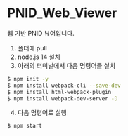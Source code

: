 # PNID_Web_Viewer
웹 기반 PNID 뷰어입니다.

1. 폴더에 pull
2. node.js 14 설치
3. 아래의 터미널에서 다음 명령어들 설치
```bash
$ npm init -y
$ npm install webpack-cli --save-dev
$ npm install html-webpack-plugin
$ npm install webpack-dev-server -D
```
4. 다음 명령어로 실행
  ```bash
$ npm start
```
